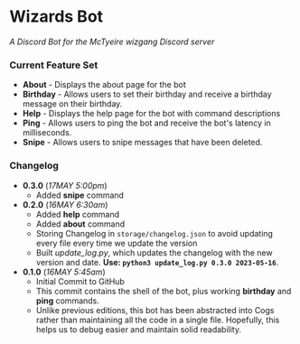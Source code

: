# Wizards Bot
*A Discord Bot for the McTyeire wizgang Discord server*

### Current Feature Set
* **About** - Displays the about page for the bot
* **Birthday** - Allows users to set their birthday and receive a birthday message on their birthday.
* **Help** - Displays the help page for the bot with command descriptions
* **Ping** - Allows users to ping the bot and receive the bot's latency in milliseconds.
* **Snipe** - Allows users to snipe messages that have been deleted.

### Changelog
* **0.3.0** (*17MAY 5:00pm*)
  * Added **snipe** command
* **0.2.0** (*16MAY 6:30am*)
  * Added **help** command
  * Added **about** command
  * Storing Changelog in `storage/changelog.json` to avoid updating every file every time we update the version
  * Built *update_log.py*, which updates the changelog with the new version and date.  **Use: `python3 update_log.py 0.3.0 2023-05-16`**.
* **0.1.0** (*16MAY 5:45am*)
  * Initial Commit to GitHub
  * This commit contains the shell of the bot, plus working **birthday** and **ping** commands. 
  * Unlike previous editions, this bot has been abstracted into Cogs rather than maintaining all the code in a single file.  Hopefully, this helps us to debug easier and maintain solid readability.